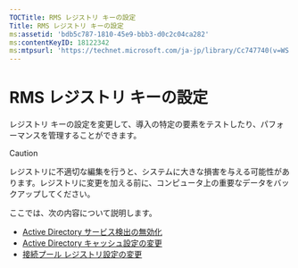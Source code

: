 ```yaml
---
TOCTitle: RMS レジストリ キーの設定
Title: RMS レジストリ キーの設定
ms:assetid: 'bdb5c787-1810-45e9-bbb3-d0c2c04ca282'
ms:contentKeyID: 18122342
ms:mtpsurl: 'https://technet.microsoft.com/ja-jp/library/Cc747740(v=WS.10)'
---
```


RMS レジストリ キーの設定
=========================

レジストリ キーの設定を変更して、導入の特定の要素をテストしたり、パフォーマンスを管理することができます。

> [!Caution]
> レジストリに不適切な編集を行うと、システムに大きな損害を与える可能性があります。レジストリに変更を加える前に、コンピュータ上の重要なデータをバックアップしてください。 

ここでは、次の内容について説明します。

-   [Active Directory サービス検出の無効化](https://technet.microsoft.com/9d97e7fb-5b05-4853-ad7b-6cc82b9729f0)
-   [Active Directory キャッシュ設定の変更](https://technet.microsoft.com/8789a7a5-2065-4fae-9104-e0a70f1f2fb6)
-   [接続プール レジストリ設定の変更](https://technet.microsoft.com/c61d91db-a1ad-4ca5-a492-015da629afbc)
